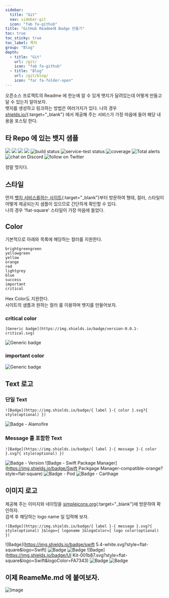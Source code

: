 ```yaml
---
sidebar:
  title: "Git"
  nav: sidebar-git
  icon: "fab fa-github"
title: "GitHub Readme에 Badge 만들기"
toc: true
toc_sticky: true
toc_label: 목차
group: "Blog"
depth: 
  - title: "Git"
    url: /git/
    icon: "fab fa-github"
  - title: "Blog"
    url: /git/blog/
    icon: "far fa-folder-open"
---
```

오픈소스 프로젝트의 Readme 에 한눈에 알 수 있게 뱃지가 달려있는데 어떻게 만들고 달 수 있는지 알아보자.  
뱃지를 생성하고 링크하는 방법은 여러가지가 있다. 
나의 경우 [<i class="fas fa-link"></i> shields.io/](https://shields.io/){:target="_blank"} 에서 제공해 주는 서비스가 가장 마음에 들어 해당 내용을 포스팅 한다.

## 타 Repo 에 있는 뱃지 샘플
<img src="https://img.shields.io/github/contributors/badges/shields" />
<img src="https://img.shields.io/opencollective/backers/shields" />
<img src="https://img.shields.io/opencollective/sponsors/shields" />
<img src="https://img.shields.io/github/commit-activity/m/badges/shields" />
<img src="https://img.shields.io/circleci/project/github/badges/shields/master" alt="build status">
<img src="https://img.shields.io/circleci/project/github/badges/daily-tests?label=service%20tests"
alt="service-test status">
<img src="https://img.shields.io/coveralls/github/badges/shields"
alt="coverage"/>
<img src="https://img.shields.io/lgtm/alerts/g/badges/shields"
alt="Total alerts"/>
<img src="https://img.shields.io/discord/308323056592486420?logo=discord"
alt="chat on Discord">
<img src="https://img.shields.io/twitter/follow/shields_io?style=social&logo=twitter"
alt="follow on Twitter">

정말 멋지다.

## 스타일
먼저 [<i class="fas fa-link"></i> 뱃지 서비스를하는 사이트](https://shields.io/){:target="_blank"}부터 방문하여 형태, 컬러, 스타일이 어떻게 제공되는지 샘플이 있으므로 간단하게 확인할 수 있다.    
나의 경우 'flat-square' 스타일이 가장 마음에 들었다.

## Color
기본적으로 아래와 목록에 해당하는 컬러를 지원한다.
```
brightgreengreen
yellowgreen
yellow
orange
red
lightgrey
blue
success
important
critical
```
Hex Color도 지원한다.    
사이트의 샘플과 원하는 컬러 를 이용하며 뱃지를 만들어보자.  

### critical color
```
[Generic badge](https://img.shields.io/badge/version-0.0.1-critical.svg)
```
![Generic badge](https://img.shields.io/badge/version-0.0.1-critical.svg)

### important color
![Generic badge](https://img.shields.io/badge/version-0.0.1-important.svg)


## Text 로고
### 단일 Text
```
![Badge](https://img.shields.io/badge/{ label }-{ color }.svg?{ style(optional) })
```
![Badge - Alamofire](https://img.shields.io/badge/Alamofire-brightgreen?style=flat-square)

### Message 를 포함한 Text
```
![Badge](https://img.shields.io/badge/{ label }-{ message }-{ color }.svg?{ style(optional) })
```
![Badge - Version](https://img.shields.io/badge/Version-0.0.1-1177AA?style=flat-square)
![Badge - Swift Package Manager](https://img.shields.io/badge/Swift Packgage Manager-compatible-orange?style=flat-square)
![Badge - Pod](https://img.shields.io/badge/pod-v5.4.3-blue?style=flat-square)
![Badge - Carthage](https://img.shields.io/badge/Carthage-compatible-green?style=flat-square)

## 이미지 로고
제공해 주는 이미지와 네이밍을 [<i class="fas fa-link"></i>  simpleicons.org](https://simpleicons.org/){:target="_blank"}에 방문하여 확인하자.  
검색 후 해당하는 logo name 일 입력해 보자.
```
![Badge](https://img.shields.io/badge/{ label }-{ message }.svg?{ style(optional) }&logo={ logoname }&logoColor={ logo color(optional) })
```
![Badge](https://img.shields.io/badge/swift 5.4-white.svg?style=flat-square&logo=Swift)
![Badge](https://img.shields.io/badge/SwiftUI-001b87.svg?style=flat-square&logo=Swift&logoColor=black)
![Badge](https://img.shields.io/badge/Developer-000000.svg?style=flat-square&logo=iOS&logoColor=white)
![Badge](https://img.shields.io/badge/UI Kit-001b87.svg?style=flat-square&logo=Swift&logoColor=FA7343)
![Badge](https://img.shields.io/badge/RxSwift-B7178C.svg?style=flat-square&logo=ReactiveX)
![Badge](https://img.shields.io/badge/javascript-white.svg?style=flat-square&logo=JavaScript)


## 이제 ReameMe.md 에 붙여보자.
![Image](https://drive.google.com/uc?export=view&id=1c06gGU7fiJw4UePSsGkv0RLJYQH9HWMX)
